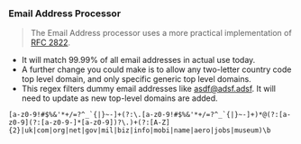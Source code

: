 ### Email Address Processor

> The Email Address processor uses a more practical implementation of [RFC 2822](https://tools.ietf.org/html/rfc2822).

- It will match 99.99% of all email addresses in actual use today.
- A further change you could make is to allow any two-letter country code top level domain, and only specific generic top level domains.
- This regex filters dummy email addresses like asdf@adsf.adsf. It will need to update as new top-level domains are added.

```
[a-z0-9!#$%&'*+/=?^_`{|}~-]+(?:\.[a-z0-9!#$%&'*+/=?^_`{|}~-]+)*@(?:[a-z0-9](?:[a-z0-9-]*[a-z0-9])?\.)+(?:[A-Z]{2}|uk|com|org|net|gov|mil|biz|info|mobi|name|aero|jobs|museum)\b
```
